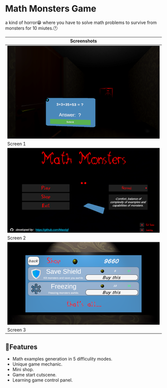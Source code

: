 # Math Monsters Game
a kind of horror😁 where you have to solve math problems to survive from monsters for 10 miutes.🕐

| Screenshots   |
|---------------|
| ![Screen 1](Assets/github/screen_monster.png) |
| Screen 1   |
| ![Screen 2](Assets/github/screen_menu.png) |
| Screen 2   |
| ![Screen 3](Assets/github/screen_shop.png) |
| Screen 3    |

## 🌟Features
- Math examples generation in 5 difficulity modes.
- Unique game mechanic.
- Mini shop.
- Game start cutscene.
- Learning game control panel. 